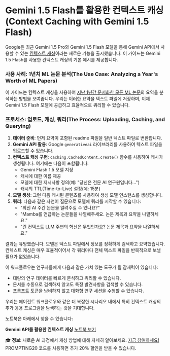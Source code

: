 # Gemini 1.5 Flash를 활용한 컨텍스트 캐싱(Context Caching with Gemini 1.5 Flash)

Google은 최근 Gemini 1.5 Pro와 Gemini 1.5 Flash 모델을 통해 Gemini API에서 사용할 수 있는 [컨텍스트 캐싱](https://ai.google.dev/gemini-api/docs/caching?lang=python)이라는 새로운 기능을 출시했습니다. 이 가이드는 Gemini 1.5 Flash를 사용한 컨텍스트 캐싱의 기본 예시를 제공합니다.

### 사용 사례: 1년치 ML 논문 분석(The Use Case: Analyzing a Year's Worth of ML Papers)

이 가이드는 컨텍스트 캐싱을 사용하여 [지난 1년간 문서화한 모든 ML 논문](https://github.com/dair-ai/ML-Papers-of-the-Week)의 요약을 분석하는 방법을 보여줍니다. 우리는 이러한 요약을 텍스트 파일에 저장하며, 이제 Gemini 1.5 Flash 모델에 공급하고 효율적으로 쿼리할 수 있습니다.

### 프로세스: 업로드, 캐싱, 쿼리(The Process: Uploading, Caching, and Querying)

1. **데이터 준비**: 먼저 요약이 포함된 readme 파일을 일반 텍스트 파일로 변환합니다.
2. **Gemini API 활용**: Google `generativeai` 라이브러리를 사용하여 텍스트 파일을 업로드할 수 있습니다.
3. **컨텍스트 캐싱 구현**: `caching.CachedContent.create()` 함수를 사용하여 캐시가 생성됩니다. 여기에는 다음이 포함됩니다:
    * Gemini Flash 1.5 모델 지정
    * 캐시에 대한 이름 제공
    * 모델에 대한 지시사항 정의(예: "당신은 전문 AI 연구원입니다...")
    * 캐시의 TTL(Time-to-Live) 설정(예: 15분)
4. **모델 생성**: 그런 다음 캐시된 콘텐츠를 사용하여 생성 모델 인스턴스를 생성합니다.
5. **쿼리**: 다음과 같은 자연어 질문으로 모델에 쿼리를 시작할 수 있습니다:
    * "최신 AI 주간 논문을 알려주실 수 있나요?"
    * "Mamba를 언급하는 논문들을 나열해주세요. 논문 제목과 요약을 나열하세요."
    * "긴 컨텍스트 LLM 주변의 혁신은 무엇인가요? 논문 제목과 요약을 나열하세요."

결과는 유망했습니다. 모델은 텍스트 파일에서 정보를 정확하게 검색하고 요약했습니다. 컨텍스트 캐싱은 매우 효율적이어서 각 쿼리마다 전체 텍스트 파일을 반복적으로 보낼 필요가 없었습니다.

이 워크플로우는 연구자들에게 다음과 같은 가치 있는 도구가 될 잠재력이 있습니다:

* 대량의 연구 데이터를 빠르게 분석하고 쿼리할 수 있습니다.
* 문서를 수동으로 검색하지 않고도 특정 발견사항을 검색할 수 있습니다.
* 프롬프트 토큰을 낭비하지 않고 대화형 연구 세션을 수행할 수 있습니다.

우리는 에이전트 워크플로우와 같은 더 복잡한 시나리오 내에서 특히 컨텍스트 캐싱의 추가 응용 프로그램을 탐색하는 것을 기대합니다.

노트북은 아래에서 찾을 수 있습니다:

**Gemini API를 활용한 컨텍스트 캐싱**
[노트북 보기](https://github.com/dair-ai/Prompt-Engineering-Guide/blob/main/notebooks/gemini-context-caching.ipynb)

🎓 **정보**: 새로운 AI 과정에서 캐싱 방법에 대해 자세히 알아보세요. [지금 참여하세요!](https://dair-ai.thinkific.com/)
PROMPTING20 코드를 사용하면 추가 20% 할인을 받을 수 있습니다. 